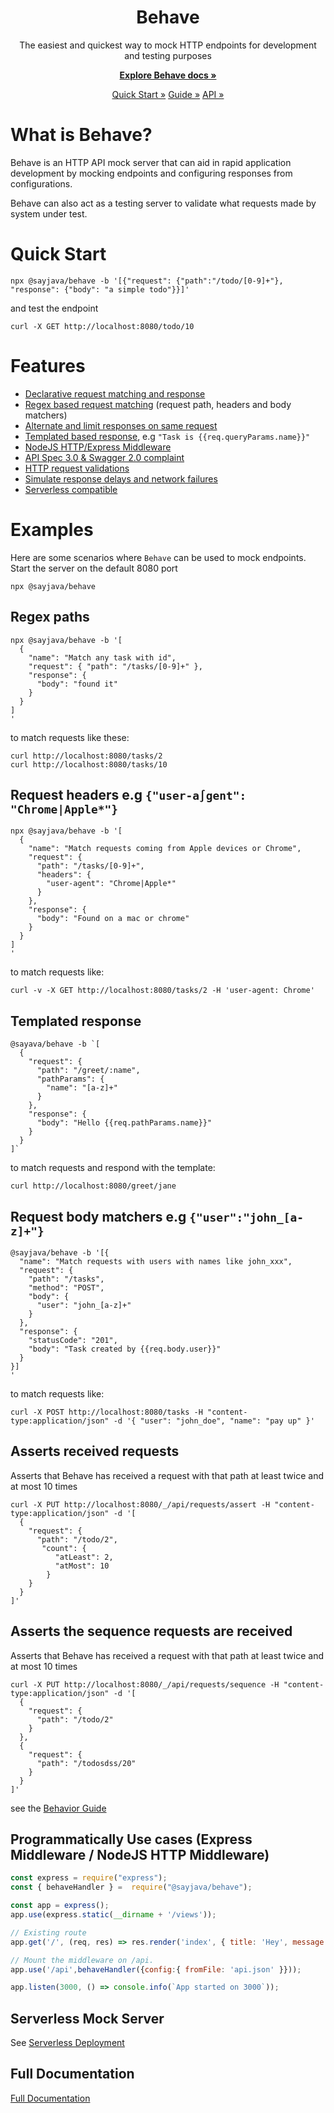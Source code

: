  <h1 align="center">Behave</h1>
 <p align="center">
The easiest and quickest way to mock HTTP endpoints for development and testing purposes
 </p>
 <p align="center">
    <a href="https://sayjava.github.io/behave/"><strong>Explore Behave docs »</strong></a>
 </p>
 <p align="center">
  <a href="https://sayjava.github.io/behave/start">Quick Start »</a>
  <a href="https://sayjava.github.io/behave/guide">Guide »</a>
  <a href="https://sayjava.github.io/behave/api">API »</a>
 </p>


 # What is Behave?
 Behave is an HTTP API mock server that can aid in rapid application development by mocking endpoints and configuring responses from configurations. 
 
 Behave can also act as a testing server to validate what requests made by  system under test.

# Quick Start

```shell
npx @sayjava/behave -b '[{"request": {"path":"/todo/[0-9]+"}, "response": {"body": "a simple todo"}}]'
```

and test the endpoint

```shell
curl -X GET http://localhost:8080/todo/10
```

# Features
- [Declarative request matching and response](https://sayjava.github.io/behave/guide) 
- [Regex based request matching](https://sayjava.github.io/behave/guide) (request path, headers and body matchers)
- [Alternate and limit responses on same request](https://sayjava.github.io/behave/guide)
- [Templated based response](https://sayjava.github.io/behave/guide), e.g `"Task is {{req.queryParams.name}}"`
- [NodeJS HTTP/Express Middleware](https://sayjava.github.io/behave/start)
- [API Spec 3.0 & Swagger 2.0 complaint](https://sayjava.github.io/behave/spec)
- [HTTP request validations](https://sayjava.github.io/behave/assertions)
- [Simulate response delays and network failures](https://sayjava.github.io/behave/guide)
- [Serverless compatible](https://sayjava.github.io/behave)

# Examples

Here are some scenarios where `Behave` can be used to mock endpoints. Start the server on the default 8080 port
```shell
npx @sayjava/behave
```

## Regex paths

```shell
npx @sayjava/behave -b '[
  {
    "name": "Match any task with id",
    "request": { "path": "/tasks/[0-9]+" },
    "response": {
      "body": "found it"
    }
  }
]
'
```

to match requests like these:

```shell
curl http://localhost:8080/tasks/2
curl http://localhost:8080/tasks/10
```

## Request headers e.g `{"user-a∫gent": "Chrome|Apple*"}`

```shell
npx @sayjava/behave -b '[
  {
    "name": "Match requests coming from Apple devices or Chrome",
    "request": {
      "path": "/tasks/[0-9]+",
      "headers": {
        "user-agent": "Chrome|Apple*"
      }
    },
    "response": {
      "body": "Found on a mac or chrome"
    }
  }
]
'
```

to match requests like:

```shell
curl -v -X GET http://localhost:8080/tasks/2 -H 'user-agent: Chrome'
```

## Templated response

```shell
@sayava/behave -b `[
  {
    "request": {
      "path": "/greet/:name",
      "pathParams": {
        "name": "[a-z]+"
      }
    },
    "response": {
      "body": "Hello {{req.pathParams.name}}"
    }
  }
]`
```

to match requests and respond with the template:

```shell
curl http://localhost:8080/greet/jane
```

## Request body matchers e.g `{"user":"john_[a-z]+"}`

```shell
@sayjava/behave -b '[{
  "name": "Match requests with users with names like john_xxx",
  "request": {
    "path": "/tasks",
    "method": "POST",
    "body": {
      "user": "john_[a-z]+"
    }
  },
  "response": {
    "statusCode": "201",
    "body": "Task created by {{req.body.user}}"
  }
}]
'
```

to match requests like:

```shell
curl -X POST http://localhost:8080/tasks -H "content-type:application/json" -d '{ "user": "john_doe", "name": "pay up" }'
```

## Asserts received requests

Asserts that Behave has received a request with that path at least twice and at most 10 times

```shell
curl -X PUT http://localhost:8080/_/api/requests/assert -H "content-type:application/json" -d '[
  {
    "request": {
      "path": "/todo/2",
       "count": {
          "atLeast": 2,
          "atMost": 10
        }
    }
  }
]'
```

## Asserts the sequence requests are received

Asserts that Behave has received a request with that path at least twice and at most 10 times

```shell
curl -X PUT http://localhost:8080/_/api/requests/sequence -H "content-type:application/json" -d '[
  {
    "request": {
      "path": "/todo/2"
    }
  },
  {
    "request": {
      "path": "/todosdss/20"
    }
  }
]'
```

see the [Behavior Guide](http://sayjava.github.com/behave)

## Programmatically Use cases (Express Middleware / NodeJS HTTP Middleware)

```javascript
const express = require("express");
const { behaveHandler } =  require("@sayjava/behave");

const app = express();
app.use(express.static(__dirname + '/views'));

// Existing route
app.get('/', (req, res) => res.render('index', { title: 'Hey', message: 'Hello there!' }))

// Mount the middleware on /api. 
app.use('/api',behaveHandler({config:{ fromFile: 'api.json' }}));

app.listen(3000, () => console.info(`App started on 3000`));
```

## Serverless Mock Server
See [Serverless Deployment](examples/behave-on-lambda/README.md)

## Full Documentation

[Full Documentation](https://sayjava.github.io/behave)
